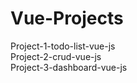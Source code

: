 # Vue-Projects

Project-1-todo-list-vue-js<br>
Project-2-crud-vue-js<br>
Project-3-dashboard-vue-js<br>
